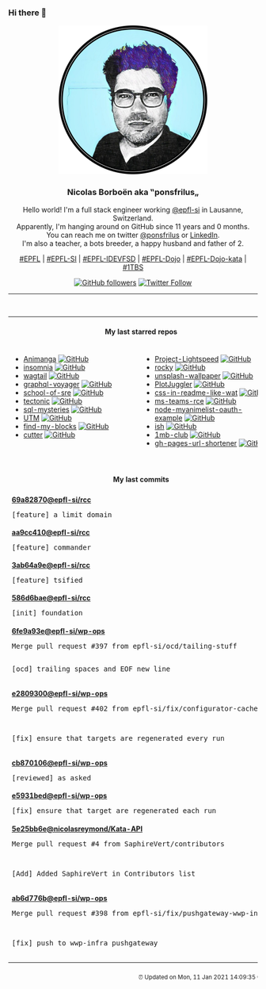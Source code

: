 ### Hi there 👋

<p align="center">
  <!-- use https://avatars3.githubusercontent.com/u/176002?v=4 for your default github picture -->
  <img src="https://raw.githubusercontent.com/ponsfrilus/ponsfrilus/master/img/ponsfrilus.png" title="Nicolas Borboën aka ‟ponsfrilus„" alt="Nicolas Borboën aka ‟ponsfrilus„" />
  <h3 align="center">
    Nicolas Borboën aka ‟ponsfrilus„
  </h3>
  <p align="center">
    Hello world! I'm a full stack engineer working <a href="https://github.com/epfl-si">@epfl-si</a> in Lausanne, Switzerland.
    <br />Apparently, I'm hanging around on GitHub since 11 years and 0 months.
    <br />You can reach me on twitter <a href="https://twitter.com/ponsfrilus">@ponsfrilus</a> or <a href="http://linkedin.com/in/nicolasborboen">LinkedIn</a>.
    <br />I'm also a teacher, a bots breeder, a happy husband and father of 2.
  </p>
  <p align="center">
    <a href="https://www.epfl.ch">#EPFL</a> | 
    <a href="https://github.com/epfl-si/">#EPFL-SI</a> | 
    <a href="https://github.com/epfl-idevfsd">#EPFL-IDEVFSD</a> | 
    <a href="https://github.com/topics/epfl-dojo">#EPFL-Dojo</a> | 
    <a href="https://github.com/topics/epfl-dojo-kata">#EPFL-Dojo-kata</a> | 
    <a href="https://en.wikipedia.org/wiki/Indentation_style#Variant:_1TBS_(OTBS)">#1TBS</a>
  </p>
  <p align="center">
    <a href="https://github.com/ponsfrilus"><img alt="GitHub followers" src="https://img.shields.io/github/followers/ponsfrilus?label=Follow%20me%20on%20github&style=social"></a>
    <a href="https://twitter.com/ponsfrilus"><img alt="Twitter Follow" src="https://img.shields.io/twitter/follow/ponsfrilus?label=follow%20me%20on%20twitter&style=social"></a>
  </p>
  </p><hr><table align="center">
<tr>
<td colspan="2" align="center"><h4>My last starred repos</h4></td>
</tr>
<tr>
<td valign="top">
<ul>
<li>
<a href="https://github.com/TanguyCavagna/Animanga" title="Travail Pratique Individuel (TPI) de fin de formation CFC-Informaticien Développement d'Application" target="_blank">Animanga</a>&nbsp;<a href="https://github.com/TanguyCavagna/Animanga" title="Travail Pratique Individuel (TPI) de fin de formation CFC-Informaticien Développement d'Application" target="_blank"><img src="https://img.shields.io/github/stars/TanguyCavagna/Animanga?style=social" alt="GitHub"></a>
</li>
<li>
<a href="https://github.com/Kong/insomnia" title="The Open Source API Client and Design Platform for GraphQL, REST and gRPC" target="_blank">insomnia</a>&nbsp;<a href="https://github.com/Kong/insomnia" title="The Open Source API Client and Design Platform for GraphQL, REST and gRPC" target="_blank"><img src="https://img.shields.io/github/stars/Kong/insomnia?style=social" alt="GitHub"></a>
</li>
<li>
<a href="https://github.com/wagtail/wagtail" title="A Django content management system focused on flexibility and user experience" target="_blank">wagtail</a>&nbsp;<a href="https://github.com/wagtail/wagtail" title="A Django content management system focused on flexibility and user experience" target="_blank"><img src="https://img.shields.io/github/stars/wagtail/wagtail?style=social" alt="GitHub"></a>
</li>
<li>
<a href="https://github.com/APIs-guru/graphql-voyager" title="🛰️ Represent any GraphQL API as an interactive graph" target="_blank">graphql-voyager</a>&nbsp;<a href="https://github.com/APIs-guru/graphql-voyager" title="🛰️ Represent any GraphQL API as an interactive graph" target="_blank"><img src="https://img.shields.io/github/stars/APIs-guru/graphql-voyager?style=social" alt="GitHub"></a>
</li>
<li>
<a href="https://github.com/linkedin/school-of-sre" title="At LinkedIn, we are using this curriculum for onboarding our entry level talents into the SRE role." target="_blank">school-of-sre</a>&nbsp;<a href="https://github.com/linkedin/school-of-sre" title="At LinkedIn, we are using this curriculum for onboarding our entry level talents into the SRE role." target="_blank"><img src="https://img.shields.io/github/stars/linkedin/school-of-sre?style=social" alt="GitHub"></a>
</li>
<li>
<a href="https://github.com/crlf0710/tectonic" title="Experimental Oxidization of Tectonic the TeX/LaTeX engine." target="_blank">tectonic</a>&nbsp;<a href="https://github.com/crlf0710/tectonic" title="Experimental Oxidization of Tectonic the TeX/LaTeX engine." target="_blank"><img src="https://img.shields.io/github/stars/crlf0710/tectonic?style=social" alt="GitHub"></a>
</li>
<li>
<a href="https://github.com/NUKnightLab/sql-mysteries" title="Inspired by @veltman's command-line mystery, use SQL to research clues and find out whodunit!" target="_blank">sql-mysteries</a>&nbsp;<a href="https://github.com/NUKnightLab/sql-mysteries" title="Inspired by @veltman's command-line mystery, use SQL to research clues and find out whodunit!" target="_blank"><img src="https://img.shields.io/github/stars/NUKnightLab/sql-mysteries?style=social" alt="GitHub"></a>
</li>
<li>
<a href="https://github.com/utmapp/UTM" title="Virtual machines for iOS" target="_blank">UTM</a>&nbsp;<a href="https://github.com/utmapp/UTM" title="Virtual machines for iOS" target="_blank"><img src="https://img.shields.io/github/stars/utmapp/UTM?style=social" alt="GitHub"></a>
</li>
<li>
<a href="https://github.com/eddysims/find-my-blocks" title="A tool to help you find what Gutenbergs blocks you have used on your website and where they are located." target="_blank">find-my-blocks</a>&nbsp;<a href="https://github.com/eddysims/find-my-blocks" title="A tool to help you find what Gutenbergs blocks you have used on your website and where they are located." target="_blank"><img src="https://img.shields.io/github/stars/eddysims/find-my-blocks?style=social" alt="GitHub"></a>
</li>
<li>
<a href="https://github.com/rizinorg/cutter" title="Free and Open Source Reverse Engineering Platform powered by rizin" target="_blank">cutter</a>&nbsp;<a href="https://github.com/rizinorg/cutter" title="Free and Open Source Reverse Engineering Platform powered by rizin" target="_blank"><img src="https://img.shields.io/github/stars/rizinorg/cutter?style=social" alt="GitHub"></a>
</li>
</ul>
<img width="450" height="1" /></td>
<td valign="top">
<ul>
<li>
<a href="https://github.com/GRVYDEV/Project-Lightspeed" title="A self contained OBS -> FTL -> WebRTC live streaming server. Comprised of 3 parts once configured anyone can achieve sub-second OBS to the browser livestreaming" target="_blank">Project-Lightspeed</a>&nbsp;<a href="https://github.com/GRVYDEV/Project-Lightspeed" title="A self contained OBS -> FTL -> WebRTC live streaming server. Comprised of 3 parts once configured anyone can achieve sub-second OBS to the browser livestreaming" target="_blank"><img src="https://img.shields.io/github/stars/GRVYDEV/Project-Lightspeed?style=social" alt="GitHub"></a>
</li>
<li>
<a href="https://github.com/rocky-linux/rocky" title="Rocky Linux is a community enterprise Operating System designed to be 100% bug-for-bug compatible with Enterprise Linux created in response to the effective discontinuation of CentOS." target="_blank">rocky</a>&nbsp;<a href="https://github.com/rocky-linux/rocky" title="Rocky Linux is a community enterprise Operating System designed to be 100% bug-for-bug compatible with Enterprise Linux created in response to the effective discontinuation of CentOS." target="_blank"><img src="https://img.shields.io/github/stars/rocky-linux/rocky?style=social" alt="GitHub"></a>
</li>
<li>
<a href="https://github.com/cuth/unsplash-wallpaper" title="Use an image from unsplash.com as your background image from a simple command." target="_blank">unsplash-wallpaper</a>&nbsp;<a href="https://github.com/cuth/unsplash-wallpaper" title="Use an image from unsplash.com as your background image from a simple command." target="_blank"><img src="https://img.shields.io/github/stars/cuth/unsplash-wallpaper?style=social" alt="GitHub"></a>
</li>
<li>
<a href="https://github.com/facontidavide/PlotJuggler" title="The Time Series Visualization Tool that you deserve." target="_blank">PlotJuggler</a>&nbsp;<a href="https://github.com/facontidavide/PlotJuggler" title="The Time Series Visualization Tool that you deserve." target="_blank"><img src="https://img.shields.io/github/stars/facontidavide/PlotJuggler?style=social" alt="GitHub"></a>
</li>
<li>
<a href="https://github.com/sindresorhus/css-in-readme-like-wat" title="Style your readme using CSS with this simple trick" target="_blank">css-in-readme-like-wat</a>&nbsp;<a href="https://github.com/sindresorhus/css-in-readme-like-wat" title="Style your readme using CSS with this simple trick" target="_blank"><img src="https://img.shields.io/github/stars/sindresorhus/css-in-readme-like-wat?style=social" alt="GitHub"></a>
</li>
<li>
<a href="https://github.com/oskarsve/ms-teams-rce" title="null" target="_blank">ms-teams-rce</a>&nbsp;<a href="https://github.com/oskarsve/ms-teams-rce" title="null" target="_blank"><img src="https://img.shields.io/github/stars/oskarsve/ms-teams-rce?style=social" alt="GitHub"></a>
</li>
<li>
<a href="https://github.com/ipmanlk/node-myanimelist-oauth-example" title="How to generate an Access Token using the new MyAnimeList's API." target="_blank">node-myanimelist-oauth-example</a>&nbsp;<a href="https://github.com/ipmanlk/node-myanimelist-oauth-example" title="How to generate an Access Token using the new MyAnimeList's API." target="_blank"><img src="https://img.shields.io/github/stars/ipmanlk/node-myanimelist-oauth-example?style=social" alt="GitHub"></a>
</li>
<li>
<a href="https://github.com/ish-app/ish" title="Linux shell for iOS" target="_blank">ish</a>&nbsp;<a href="https://github.com/ish-app/ish" title="Linux shell for iOS" target="_blank"><img src="https://img.shields.io/github/stars/ish-app/ish?style=social" alt="GitHub"></a>
</li>
<li>
<a href="https://github.com/bradleytaunt/1mb-club" title="An exclusive members-only club for web pages weighing less than 1 megabyte" target="_blank">1mb-club</a>&nbsp;<a href="https://github.com/bradleytaunt/1mb-club" title="An exclusive members-only club for web pages weighing less than 1 megabyte" target="_blank"><img src="https://img.shields.io/github/stars/bradleytaunt/1mb-club?style=social" alt="GitHub"></a>
</li>
<li>
<a href="https://github.com/nelsontky/gh-pages-url-shortener" title="Minimal URL shortener that can be entirely hosted on GitHub pages." target="_blank">gh-pages-url-shortener</a>&nbsp;<a href="https://github.com/nelsontky/gh-pages-url-shortener" title="Minimal URL shortener that can be entirely hosted on GitHub pages." target="_blank"><img src="https://img.shields.io/github/stars/nelsontky/gh-pages-url-shortener?style=social" alt="GitHub"></a>
</li>
</ul>
<img width="450" height="1" /></td>
</tr>
<tr>
<td colspan="2" align="center"><h4>My last commits</h4></td>
</tr>
<tr>
        <td colspan="2">
          <div><strong><a href="https://api.github.com/repos/epfl-si/rcc/commits/69a82870c18b102e2a34853dab3d07b744ab6c74" title="2021-01-11T10:18:19.000+01:00" target="_blank">69a82870</a><a href="https://github.com/epfl-si">@epfl-si</a><a href="https://github.com/epfl-si/rcc" title="RCC — Reload Cloudflare Cache">/rcc</a></strong></div>
          <pre>[feature] a limit domain</pre>
        </td>
        </tr><tr>
        <td colspan="2">
          <div><strong><a href="https://api.github.com/repos/epfl-si/rcc/commits/aa9cc410ed6754e932daf393d37545d135acdbc3" title="2021-01-09T13:32:29.000+01:00" target="_blank">aa9cc410</a><a href="https://github.com/epfl-si">@epfl-si</a><a href="https://github.com/epfl-si/rcc" title="RCC — Reload Cloudflare Cache">/rcc</a></strong></div>
          <pre>[feature] commander</pre>
        </td>
        </tr><tr>
        <td colspan="2">
          <div><strong><a href="https://api.github.com/repos/epfl-si/rcc/commits/3ab64a9e369b7c51e255581484fdc3764a6a08ff" title="2021-01-09T12:45:10.000+01:00" target="_blank">3ab64a9e</a><a href="https://github.com/epfl-si">@epfl-si</a><a href="https://github.com/epfl-si/rcc" title="RCC — Reload Cloudflare Cache">/rcc</a></strong></div>
          <pre>[feature] tsified</pre>
        </td>
        </tr><tr>
        <td colspan="2">
          <div><strong><a href="https://api.github.com/repos/epfl-si/rcc/commits/586d6baef51559c402eef768886a52f4a0556b9e" title="2021-01-09T11:39:26.000+01:00" target="_blank">586d6bae</a><a href="https://github.com/epfl-si">@epfl-si</a><a href="https://github.com/epfl-si/rcc" title="RCC — Reload Cloudflare Cache">/rcc</a></strong></div>
          <pre>[init] foundation</pre>
        </td>
        </tr><tr>
        <td colspan="2">
          <div><strong><a href="https://api.github.com/repos/epfl-si/wp-ops/commits/6fe9a93e3f464f9a45ee9083c04c6d159176b7e8" title="2021-01-07T08:37:02.000+01:00" target="_blank">6fe9a93e</a><a href="https://github.com/epfl-si">@epfl-si</a><a href="https://github.com/epfl-si/wp-ops" title="DevOps infrastructure for the WordPress-at-EFPL project">/wp-ops</a></strong></div>
          <pre>Merge pull request #397 from epfl-si/ocd/tailing-stuff

[ocd] trailing spaces and EOF new line</pre>
        </td>
        </tr><tr>
        <td colspan="2">
          <div><strong><a href="https://api.github.com/repos/epfl-si/wp-ops/commits/e2809300eb7fcecc31a091dc1b6df93480ecda59" title="2021-01-07T08:36:10.000+01:00" target="_blank">e2809300</a><a href="https://github.com/epfl-si">@epfl-si</a><a href="https://github.com/epfl-si/wp-ops" title="DevOps infrastructure for the WordPress-at-EFPL project">/wp-ops</a></strong></div>
          <pre>Merge pull request #402 from epfl-si/fix/configurator-cache

[fix] ensure that targets are regenerated every run</pre>
        </td>
        </tr><tr>
        <td colspan="2">
          <div><strong><a href="https://api.github.com/repos/epfl-si/wp-ops/commits/cb8701067da6f5e0c7767c489b0440055c5c7712" title="2021-01-06T19:53:18.000+01:00" target="_blank">cb870106</a><a href="https://github.com/epfl-si">@epfl-si</a><a href="https://github.com/epfl-si/wp-ops" title="DevOps infrastructure for the WordPress-at-EFPL project">/wp-ops</a></strong></div>
          <pre>[reviewed] as asked</pre>
        </td>
        </tr><tr>
        <td colspan="2">
          <div><strong><a href="https://api.github.com/repos/epfl-si/wp-ops/commits/e5931bed640c05cf1b4d4ba5a7919643aca2e783" title="2021-01-06T19:34:13.000+01:00" target="_blank">e5931bed</a><a href="https://github.com/epfl-si">@epfl-si</a><a href="https://github.com/epfl-si/wp-ops" title="DevOps infrastructure for the WordPress-at-EFPL project">/wp-ops</a></strong></div>
          <pre>[fix] ensure that target are regenerated each run</pre>
        </td>
        </tr><tr>
        <td colspan="2">
          <div><strong><a href="https://api.github.com/repos/nicolasreymond/Kata-API/commits/5e25bb6e59a24a21740e3fe6998c5f47c4272233" title="2021-01-06T16:53:27.000+01:00" target="_blank">5e25bb6e</a><a href="https://github.com/nicolasreymond">@nicolasreymond</a><a href="https://github.com/nicolasreymond/Kata-API" title="null">/Kata-API</a></strong></div>
          <pre>Merge pull request #4 from SaphireVert/contributors

[Add] Added SaphireVert in Contributors list</pre>
        </td>
        </tr><tr>
        <td colspan="2">
          <div><strong><a href="https://api.github.com/repos/epfl-si/wp-ops/commits/ab6d776b40925b678252c1ebec29358babeb19b8" title="2021-01-05T16:27:55.000+01:00" target="_blank">ab6d776b</a><a href="https://github.com/epfl-si">@epfl-si</a><a href="https://github.com/epfl-si/wp-ops" title="DevOps infrastructure for the WordPress-at-EFPL project">/wp-ops</a></strong></div>
          <pre>Merge pull request #398 from epfl-si/fix/pushgateway-wwp-infra

[fix] push to wwp-infra pushgateway</pre>
        </td>
        </tr><tfoot>
<tr>
<td colspan="2" align="right">
<img width="900" height="1" />
<small>⏰ Updated on Mon, 11 Jan 2021 14:09:35 GMT</small>
</td>
</tr>
</tfoot>
<br />
</table>
